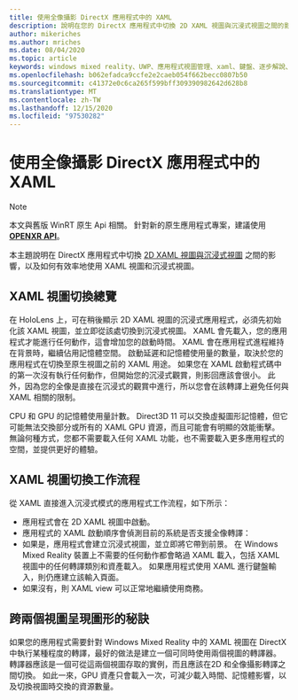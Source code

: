 ```yaml
---
title: 使用全像攝影 DirectX 應用程式中的 XAML
description: 說明在您的 DirectX 應用程式中切換 2D XAML 視圖與沉浸式視圖之間的影響，以及如何有效率地使用 XAML 視圖和沉浸式視圖。
author: mikeriches
ms.author: mriches
ms.date: 08/04/2020
ms.topic: article
keywords: windows mixed reality、UWP、應用程式視圖管理、xaml、鍵盤、逐步解說、DirectX
ms.openlocfilehash: b062efadca9ccfe2e2caeb054f662becc0807b50
ms.sourcegitcommit: c41372e0c6ca265f599bff309390982642d628b8
ms.translationtype: MT
ms.contentlocale: zh-TW
ms.lasthandoff: 12/15/2020
ms.locfileid: "97530282"
---
```

# <a name="using-xaml-with-holographic-directx-apps"></a>使用全像攝影 DirectX 應用程式中的 XAML

> [!NOTE]
> 本文與舊版 WinRT 原生 Api 相關。  針對新的原生應用程式專案，建議使用 **[OPENXR API](../native/openxr-getting-started.md)**。

本主題說明在 DirectX 應用程式中切換 [2D XAML 視圖與沉浸式視圖](../../design/app-views.md) 之間的影響，以及如何有效率地使用 XAML 視圖和沉浸式視圖。

## <a name="xaml-view-switching-overview"></a>XAML 視圖切換總覽

在 HoloLens 上，可在稍後顯示 2D XAML 視圖的沉浸式應用程式，必須先初始化該 XAML 視圖，並立即從該處切換到沉浸式視圖。 XAML 會先載入，您的應用程式才能進行任何動作，這會增加您的啟動時間。 XAML 會在應用程式進程維持在背景時，繼續佔用記憶體空間。 啟動延遲和記憶體使用量的數量，取決於您的應用程式在切換至原生視圖之前的 XAML 用途。 如果您在 XAML 啟動程式碼中的第一次沒有執行任何動作，但開始您的沉浸式觀賞，則影回應該會很小。 此外，因為您的全像是直接在沉浸式的觀賞中進行，所以您會在該轉譯上避免任何與 XAML 相關的限制。

CPU 和 GPU 的記憶體使用量計數。 Direct3D 11 可以交換虛擬圖形記憶體，但它可能無法交換部分或所有的 XAML GPU 資源，而且可能會有明顯的效能衝擊。 無論何種方式，您都不需要載入任何 XAML 功能，也不需要載入更多應用程式的空間，並提供更好的體驗。

## <a name="xaml-view-switching-workflow"></a>XAML 視圖切換工作流程

從 XAML 直接進入沉浸式模式的應用程式工作流程，如下所示：
* 應用程式會在 2D XAML 視圖中啟動。
* 應用程式的 XAML 啟動順序會偵測目前的系統是否支援全像轉譯：
* 如果是，應用程式會建立沉浸式視圖，並立即將它帶到前景。 在 Windows Mixed Reality 裝置上不需要的任何動作都會略過 XAML 載入，包括 XAML 視圖中的任何轉譯類別和資產載入。 如果應用程式使用 XAML 進行鍵盤輸入，則仍應建立該輸入頁面。
* 如果沒有，則 XAML view 可以正常地繼續使用商務。

## <a name="tip-for-rendering-graphics-across-both-views"></a>跨兩個視圖呈現圖形的秘訣

如果您的應用程式需要針對 Windows Mixed Reality 中的 XAML 視圖在 DirectX 中執行某種程度的轉譯，最好的做法是建立一個可同時使用兩個視圖的轉譯器。 轉譯器應該是一個可從這兩個視圖存取的實例，而且應該在2D 和全像攝影轉譯之間切換。 如此一來，GPU 資產只會載入一次，可減少載入時間、記憶體影響，以及切換視圖時交換的資源數量。
